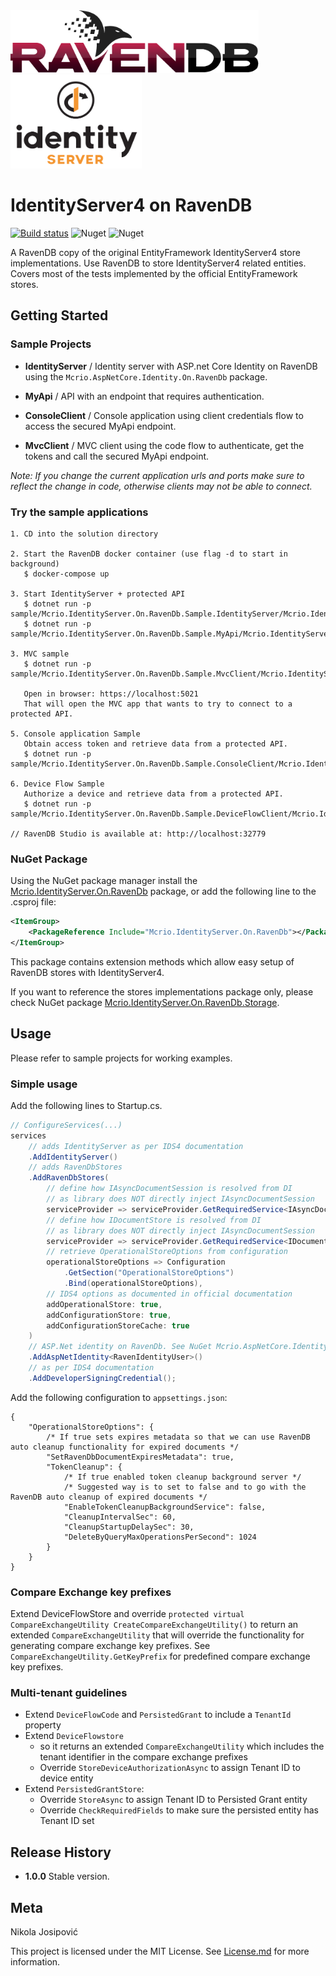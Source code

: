 <img src="https://github.com/mcrio/Mcrio.IdentityServer.On.RavenDb/raw/master/ravendb-logo.png" height="100px" alt="RavenDB" />
<img src="https://github.com/mcrio/Mcrio.IdentityServer.On.RavenDb/raw/master/identity-server-logo.png" height="150px" alt="IdentityServer4" />

# IdentityServer4 on RavenDB

[![Build status](https://dev.azure.com/midnight-creative/Mcrio.IdentityServer.On.RavenDb/_apis/build/status/Build)](https://dev.azure.com/midnight-creative/Mcrio.IdentityServer.On.RavenDb/_build/latest?definitionId=-1)
![Nuget](https://img.shields.io/nuget/v/Mcrio.IdentityServer.On.RavenDb)
![Nuget](https://img.shields.io/nuget/v/Mcrio.IdentityServer.On.RavenDb.Storage)

A RavenDB copy of the original EntityFramework IdentityServer4 store implementations.
Use RavenDB to store IdentityServer4 related entities.
Covers most of the tests implemented by the official EntityFramework stores.

## Getting Started

### Sample Projects

- **IdentityServer** / Identity server with ASP.net Core Identity on RavenDB using the `Mcrio.AspNetCore.Identity.On.RavenDb` package.

- **MyApi** / API with an endpoint that requires authentication.

- **ConsoleClient** / Console application using client credentials flow to access the secured MyApi endpoint.

- **MvcClient** / MVC client using the code flow to authenticate, get the tokens and call the secured MyApi endpoint.

*Note: If you change the current application urls and ports make sure to reflect the change in code, otherwise clients may not be able to connect.*

### Try the sample applications

```text
1. CD into the solution directory

2. Start the RavenDB docker container (use flag -d to start in background)
   $ docker-compose up

3. Start IdentityServer + protected API
   $ dotnet run -p sample/Mcrio.IdentityServer.On.RavenDb.Sample.IdentityServer/Mcrio.IdentityServer.On.RavenDb.Sample.IdentityServer.csproj
   $ dotnet run -p sample/Mcrio.IdentityServer.On.RavenDb.Sample.MyApi/Mcrio.IdentityServer.On.RavenDb.Sample.MyApi.csproj

3. MVC sample
   $ dotnet run -p sample/Mcrio.IdentityServer.On.RavenDb.Sample.MvcClient/Mcrio.IdentityServer.On.RavenDb.Sample.MvcClient.csproj

   Open in browser: https://localhost:5021
   That will open the MVC app that wants to try to connect to a protected API.

5. Console application Sample
   Obtain access token and retrieve data from a protected API.
   $ dotnet run -p sample/Mcrio.IdentityServer.On.RavenDb.Sample.ConsoleClient/Mcrio.IdentityServer.On.RavenDb.Sample.ConsoleClient.csproj
   
6. Device Flow Sample
   Authorize a device and retrieve data from a protected API.
   $ dotnet run -p sample/Mcrio.IdentityServer.On.RavenDb.Sample.DeviceFlowClient/Mcrio.IdentityServer.On.RavenDb.Sample.DeviceFlowClient.csproj

// RavenDB Studio is available at: http://localhost:32779
```

### NuGet Package

Using the NuGet package manager install the [Mcrio.IdentityServer.On.RavenDb](#) package, or add the following line to the .csproj file:

```xml
<ItemGroup>
    <PackageReference Include="Mcrio.IdentityServer.On.RavenDb"></PackageReference>
</ItemGroup>
```
 
This package contains extension methods which allow easy setup of RavenDB stores
with IdentityServer4.

If you want to reference the stores implementations package only, please check
NuGet package [Mcrio.IdentityServer.On.RavenDb.Storage](#).

## Usage

Please refer to sample projects for working examples.

### Simple usage

Add the following lines to Startup.cs.
```c# 
// ConfigureServices(...)
services
    // adds IdentityServer as per IDS4 documentation
    .AddIdentityServer()
    // adds RavenDbStores
    .AddRavenDbStores(
        // define how IAsyncDocumentSession is resolved from DI
        // as library does NOT directly inject IAsyncDocumentSession
        serviceProvider => serviceProvider.GetRequiredService<IAsyncDocumentSession>(),
        // define how IDocumentStore is resolved from DI
        // as library does NOT directly inject IAsyncDocumentSession
        serviceProvider => serviceProvider.GetRequiredService<IDocumentStore>(),
        // retrieve OperationalStoreOptions from configuration
        operationalStoreOptions => Configuration
            .GetSection("OperationalStoreOptions")
            .Bind(operationalStoreOptions),
        // IDS4 options as documented in official documentation
        addOperationalStore: true,
        addConfigurationStore: true,
        addConfigurationStoreCache: true
    )
    // ASP.Net identity on RavenDb. See NuGet Mcrio.AspNetCore.Identity.On.RavenDb
    .AddAspNetIdentity<RavenIdentityUser>()
    // as per IDS4 documentation
    .AddDeveloperSigningCredential();
```

Add the following configuration to `appsettings.json`:
```json5
{
    "OperationalStoreOptions": {
        /* If true sets expires metadata so that we can use RavenDB auto cleanup functionality for expired documents */
        "SetRavenDbDocumentExpiresMetadata": true,
        "TokenCleanup": {
            /* If true enabled token cleanup background server */
            /* Suggested way is to set to false and to go with the RavenDB auto cleanup of expired documents */
            "EnableTokenCleanupBackgroundService": false,
            "CleanupIntervalSec": 60,
            "CleanupStartupDelaySec": 30,
            "DeleteByQueryMaxOperationsPerSecond": 1024
        }
    }
}
```

### Compare Exchange key prefixes

Extend DeviceFlowStore and override `protected virtual CompareExchangeUtility CreateCompareExchangeUtility()` to return
an extended `CompareExchangeUtility` that will override the functionality for generating
compare exchange key prefixes. See `CompareExchangeUtility.GetKeyPrefix` for predefined compare exchange key prefixes.

### Multi-tenant guidelines

- Extend `DeviceFlowCode` and `PersistedGrant` to include a `TenantId` property
- Extend `DeviceFlowstore` 
  - so it returns an extended `CompareExchangeUtility` which 
  includes the tenant identifier in the compare exchange prefixes
  - Override `StoreDeviceAuthorizationAsync` to assign Tenant ID to device entity
- Extend `PersistedGrantStore`:
  - Override `StoreAsync` to assign Tenant ID to Persisted Grant entity
  - Override `CheckRequiredFields` to make sure the persisted entity has Tenant ID set
  

## Release History

- **1.0.0**
  Stable version.

## Meta

Nikola Josipović

This project is licensed under the MIT License. See [License.md](License.md) for more information.